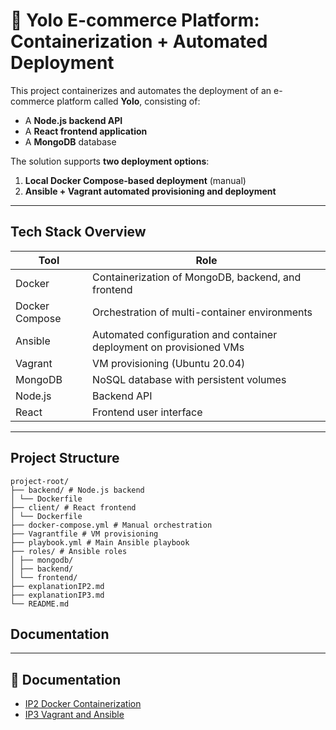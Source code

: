 # 🛒 Yolo E-commerce Platform: Containerization + Automated Deployment

This project containerizes and automates the deployment of an e-commerce platform called **Yolo**, consisting of:

- A **Node.js backend API**
- A **React frontend application**
- A **MongoDB** database

The solution supports **two deployment options**:

1. **Local Docker Compose-based deployment** (manual)
2. **Ansible + Vagrant automated provisioning and deployment**

---

## Tech Stack Overview

| Tool           | Role                                                                 |
|----------------|----------------------------------------------------------------------|
| Docker         | Containerization of MongoDB, backend, and frontend                   |
| Docker Compose | Orchestration of multi-container environments                        |
| Ansible        | Automated configuration and container deployment on provisioned VMs  |
| Vagrant        | VM provisioning (Ubuntu 20.04)                                       |
| MongoDB        | NoSQL database with persistent volumes                               |
| Node.js        | Backend API                                                          |
| React          | Frontend user interface                                              |

---


## Project Structure
```.
project-root/
├── backend/ # Node.js backend
│ └── Dockerfile
├── client/ # React frontend
│ └── Dockerfile
├── docker-compose.yml # Manual orchestration
├── Vagrantfile # VM provisioning
├── playbook.yml # Main Ansible playbook
├── roles/ # Ansible roles
│ ├── mongodb/
│ ├── backend/
│ └── frontend/
├── explanationIP2.md 
├── explanationIP3.md
└── README.md 
```

## Documentation
---
## 📄 Documentation

- [IP2 Docker Containerization](./explanationIP2.md)
- [IP3 Vagrant and Ansible](./explanationIP3.md)
